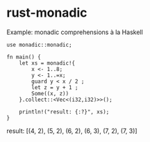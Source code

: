 # rust-monadic

Example: monadic comprehensions à la Haskell

```
use monadic::monadic;

fn main() {
    let xs = monadic!{ 
        x <- 1..8;
        y <- 1..=x;
        guard y < x / 2 ;
        let z = y + 1 ;
        Some((x, z)) 
    }.collect::<Vec<(i32,i32)>>();
    
    println!("result: {:?}", xs); 
}

```

result: [(4, 2), (5, 2), (6, 2), (6, 3), (7, 2), (7, 3)]
